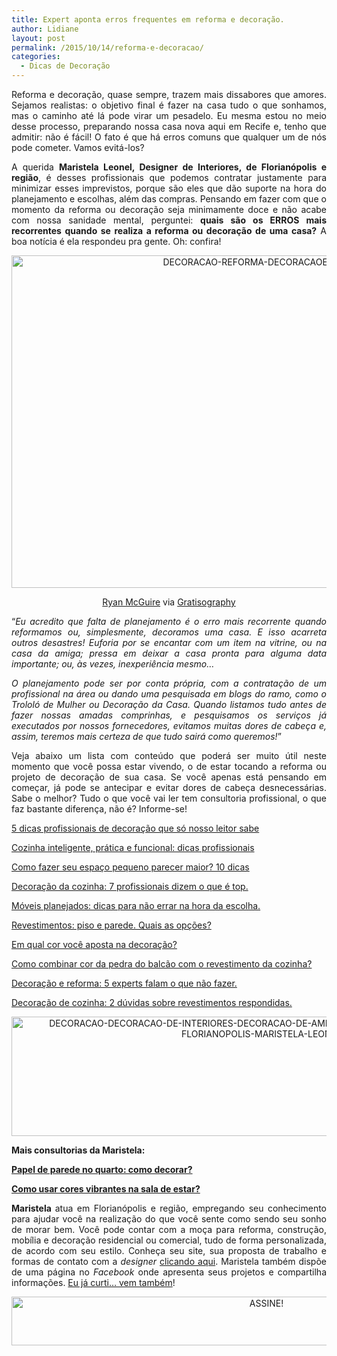 ```yaml
---
title: Expert aponta erros frequentes em reforma e decoração.
author: Lidiane
layout: post
permalink: /2015/10/14/reforma-e-decoracao/
categories:
  - Dicas de Decoração
---
```

<p align="justify">
  Reforma e decoração, quase sempre, trazem mais dissabores que amores. Sejamos realistas: o objetivo final é fazer na casa tudo o que sonhamos, mas o caminho até lá pode virar um pesadelo. Eu mesma estou no meio desse processo, preparando nossa casa nova aqui em Recife e, tenho que admitir: não é fácil! O fato é que há erros comuns que qualquer um de nós pode cometer. Vamos evitá-los?
</p>

<p align="justify">
  A querida <strong>Maristela Leonel, Designer de Interiores, de Florianópolis e região</strong>, é desses profissionais que podemos contratar justamente para minimizar esses imprevistos, porque são eles que dão suporte na hora do planejamento e escolhas, além das compras. Pensando em fazer com que o momento da reforma ou decoração seja minimamente doce e não acabe com nossa sanidade mental, perguntei: <strong>quais são os ERROS mais recorrentes quando se realiza a reforma ou decoração de uma casa?</strong> A boa notícia é ela respondeu pra gente. Oh: confira!
</p>

<p align="center">
  <a href="https://www.trololodemulher.com.br/2015/10/DECORACAO-REFORMA-DECORACAOEREFORMA.jpg"><img class="alignnone size-full wp-image-11569" src="https://www.trololodemulher.com.br/2015/10/DECORACAO-REFORMA-DECORACAOEREFORMA.jpg" alt="DECORACAO-REFORMA-DECORACAOEREFORMA" width="800" height="532" /></a>
</p>

<p align="center">
  <a href="http://www.laughandpee.com/" target="_blank" rel="noopener noreferrer">Ryan McGuire</a> via <a href="http://www.gratisography.com/#all" target="_blank" rel="noopener noreferrer">Gratisography</a>
</p>

<p align="justify">
  “<em>Eu acredito que falta de planejamento é o erro mais recorrente quando reformamos ou, simplesmente, decoramos uma casa. E isso acarreta outros desastres! Euforia por se encantar com um item na vitrine, ou na casa da amiga; pressa em deixar a casa pronta para alguma data importante; ou, às vezes, inexperiência mesmo&#8230;</em>
</p>

<p align="justify">
  <em>O planejamento pode ser por conta própria, com a contratação de um profissional na área ou dando uma pesquisada em blogs do ramo, como o Trololó de Mulher ou Decoração da Casa. Quando listamos tudo antes de fazer nossas amadas comprinhas, e pesquisamos os serviços já executados por nossos fornecedores, evitamos muitas dores de cabeça e, assim, teremos mais certeza de que tudo sairá como queremos!</em>”
</p>

<p align="justify">
  Veja abaixo um lista com conteúdo que poderá ser muito útil neste momento que você possa estar vivendo, o de estar tocando a reforma ou projeto de decoração de sua casa. Se você apenas está pensando em começar, já pode se antecipar e evitar dores de cabeça desnecessárias. Sabe o melhor? Tudo o que você vai ler tem consultoria profissional, o que faz bastante diferença, não é? Informe-se!
</p>

<p align="justify">
  <a href="http://www.decoracaodacasa.com/dicas-profissionais-decoracao/" target="_blank" rel="noopener noreferrer">5 dicas profissionais de decoração que só nosso leitor sabe</a>
</p>

<p align="justify">
  <a href="http://www.decoracaodacasa.com/cozinha-decoracao-dicas/" target="_blank" rel="noopener noreferrer">Cozinha inteligente, prática e funcional: dicas profissionais</a>
</p>

<p align="justify">
  <a href="http://www.decoracaodacasa.com/espaco-pequeno-decoracao/" target="_blank" rel="noopener noreferrer">Como fazer seu espaço pequeno parecer maior? 10 dicas</a>
</p>

<p align="justify">
  <a href="http://www.decoracaodacasa.com/decoracao-da-cozinha-2/" target="_blank" rel="noopener noreferrer">Decoração da cozinha: 7 profissionais dizem o que é top.</a>
</p>

<p align="justify">
  <a href="http://www.decoracaodacasa.com/moveis-planejados/" target="_blank" rel="noopener noreferrer">Móveis planejados: dicas para não errar na hora da escolha.</a>
</p>

<p align="justify">
  <a href="http://www.decoracaodacasa.com/revestimentos-piso-parede/" target="_blank" rel="noopener noreferrer">Revestimentos: piso e parede. Quais as opções?</a>
</p>

<p align="justify">
  <a href="http://www.decoracaodacasa.com/cor-decoracao/" target="_blank" rel="noopener noreferrer">Em qual cor você aposta na decoração?</a>
</p>

<p align="justify">
  <a href="http://www.decoracaodacasa.com/balcao-revestimento-cozinha/" target="_blank" rel="noopener noreferrer">Como combinar cor da pedra do balcão com o revestimento da cozinha?</a>
</p>

<p align="justify">
  <a href="http://www.trololodemulher.com.br/2014/02/18/decoracao-reforma-dicas/" target="_blank" rel="noopener noreferrer">Decoração e reforma: 5 experts falam o que não fazer.</a>
</p>

<p align="justify">
  <a href="http://www.trololodemulher.com.br/2011/07/25/decoracao-cozinha-revestimento/" target="_blank" rel="noopener noreferrer">Decoração de cozinha: 2 dúvidas sobre revestimentos respondidas.</a>
</p>

<p align="center">
  <a href="https://www.trololodemulher.com.br/2015/10/DECORACAO-DECORACAO-DE-INTERIORES-DECORACAO-DE-AMBIENTES-DESIGNER-DE-INTERIORES-FLORIANOPOLIS-MARISTELA-LEONEL.png"><img class="alignnone size-full wp-image-11568" src="https://www.trololodemulher.com.br/2015/10/DECORACAO-DECORACAO-DE-INTERIORES-DECORACAO-DE-AMBIENTES-DESIGNER-DE-INTERIORES-FLORIANOPOLIS-MARISTELA-LEONEL.png" alt="DECORACAO-DECORACAO-DE-INTERIORES-DECORACAO-DE-AMBIENTES-DESIGNER-DE-INTERIORES-FLORIANOPOLIS-MARISTELA-LEONEL" width="800" height="191" /></a>
</p>

<p align="justify">
  <strong>Mais consultorias da Maristela:</strong>
</p>

<p align="justify">
  <a href="http://www.decoracaodacasa.com/papel-de-parede-no-quarto/" target="_blank" rel="noopener noreferrer"><strong>Papel de parede no quarto: como decorar?</strong></a>
</p>

<p align="justify">
  <a href="http://www.decoracaodacasa.com/cores-decoracao-sala-estar/" target="_blank" rel="noopener noreferrer"><strong>Como usar cores vibrantes na sala de estar?</strong></a>
</p>

<p align="justify">
  <strong>Maristela </strong>atua em Florianópolis e região, empregando seu conhecimento para ajudar você na realização do que você sente como sendo seu sonho de morar bem. Você pode contar com a moça para reforma, construção, mobília e decoração residencial ou comercial, tudo de forma personalizada, de acordo com seu estilo. Conheça seu site, sua proposta de trabalho e formas de contato com a <em>designer</em> <a href="http://www.maristelaleonel.com.br/bem-vindo" target="_blank" rel="noopener noreferrer">clicando aqui</a>. Maristela também dispõe de uma página no <em>Facebook</em> onde apresenta seus projetos e compartilha informações. <a href="https://www.facebook.com/maristelaleoneldi/timeline" target="_blank" rel="noopener noreferrer">Eu já curti… vem também</a>!
</p>

<p align="center">
  <a href="http://feedburner.google.com/fb/a/mailverify?uri=blogBichaFemea&loc=en_US" target="_blank" rel="noopener noreferrer"><img class="alignnone size-full wp-image-10439" src="https://www.trololodemulher.com.br/2014/09/ASSINE.png" alt="ASSINE!" width="800" height="78" /></a>
</p>

<p align="justify">